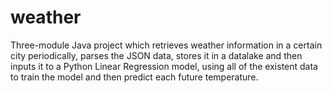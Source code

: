 # weather
Three-module Java project which retrieves weather information in a certain city periodically, parses the JSON data, stores it in a datalake and then inputs it to a Python Linear Regression model, using all of the existent data to train the model and then predict each future temperature.
